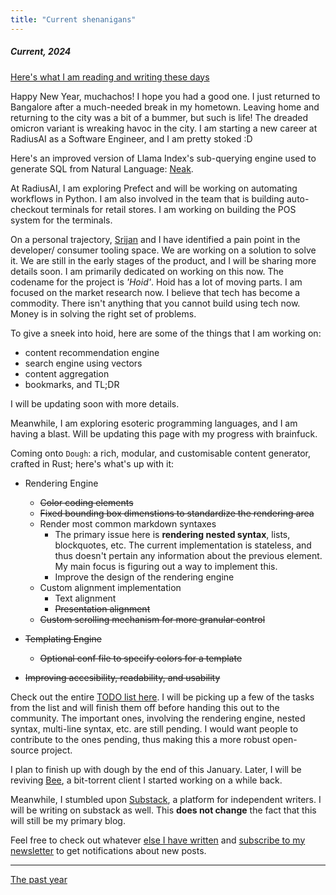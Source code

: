 ```yaml
---
title: "Current shenanigans"
---
```

<style>
 .image{
 justify-content: center;
 align-items: center;
 display: flex;
 flex-direction: column;
 }
</style>

##### Current, 2024

[Here's what I am reading and writing these days](/reading.html)

Happy New Year, muchachos! I hope you had a good one. I just returned to Bangalore after a much-needed break in my hometown. Leaving home and returning to the city was a bit of a bummer, but such is life! The dreaded omicron variant is wreaking havoc in the city. I am starting a new career at RadiusAI as a Software Engineer, and I am pretty stoked :D

Here's an improved version of Llama Index's sub-querying engine used to generate SQL from Natural Language: [Neak](/blog/neak.html).

At RadiusAI, I am exploring Prefect and will be working on automating workflows in Python. I am also involved in the team that is building auto-checkout terminals for retail stores. I am working on building the POS system for the terminals.

On a personal trajectory, [Srijan](https://injuly.in) and I have identified a pain point in the developer/ consumer tooling space. We are working on a solution to solve it. We are still in the early stages of the product, and I will be sharing more details soon. I am primarily dedicated on working on this now. The codename for the project is *'Hoid'*. Hoid has a lot of moving parts. I am focused on the market research now. I believe that tech has become a commodity. There isn't anything that you cannot build using tech now. Money is in solving the right set of problems.

To give a sneek into hoid, here are some of the things that I am working on:

- content recommendation engine
- search engine using vectors
- content aggregation
- bookmarks, and TL;DR

I will be updating soon with more details.

Meanwhile, I am exploring esoteric programming languages, and I am having a blast. Will be updating this page with my progress with brainfuck. 

Coming onto `Dough`: a rich, modular, and customisable content generator, crafted in Rust; here's what's up with it:

- Rendering Engine
  - ~~Color coding elements~~
  - ~~Fixed bounding box dimenstions to standardize the rendering area~~
  - Render most common markdown syntaxes
    - The primary issue here is **rendering nested syntax**, lists, blockquotes, etc. The current implementation is stateless, and thus doesn't pertain any information about the previous element. My main focus is figuring out a way to implement this.
    - Improve the design of the rendering engine
  - Custom alignment implementation
    - Text alignment
    - ~~Presentation alignment~~
  - ~~Custom scrolling mechanism for more granular control~~

- ~~Templating Engine~~
  - ~~Optional conf file to specify colors for a template~~
- ~~Improving accesibility, readability, and usability~~

Check out the entire [TODO list here](https://github.com/fuzzymfx/dough/blob/main/README.md#contributing). I will be picking up a few of the tasks from the list and will finish them off before handing this out to the community. The important ones, involving the rendering engine, nested syntax, multi-line syntax, etc. are still pending. I would want people to contribute to the ones pending, thus making this a more robust open-source project.

I plan to finish up with dough by the end of this January. Later, I will be reviving [Bee](https://github.com/fuzzymfx/b), a bit-torrent client I started working on a while back.

Meanwhile, I stumbled upon [Substack](https://substack.com/), a platform for independent writers. I will be writing on substack as well. This **does not change** the fact that this will still be my primary blog.

<div id="substack-feed-embed"></div>
<script>
  window.SubstackFeedWidget = {
    substackUrl: "fuzzymf.substack.com",
    posts: 3,
    hidden: ["image"]
  };
</script>
<script src="https://substackapi.com/embeds/feed.js" async></script>

Feel free to check out whatever [else I have written](https://fuzzymf.substack.com) and [subscribe to my newsletter](https://fuzzymf.substack.com/subscribe) to get notifications about new posts.

---

[The past year](/blog/23.html)

